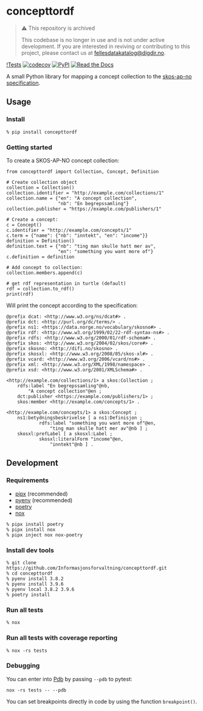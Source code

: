 
# concepttordf

> ⚠️ This repository is archived
> 
> This codebase is no longer in use and is not under active development.
> If you are interested in reviving or contributing to this project, please contact us at fellesdatakatalog@digdir.no.


[!Tests](https://github.com/Informasjonsforvaltning/concepttordf/workflows/Tests/badge.svg)
[![codecov](https://codecov.io/gh/Informasjonsforvaltning/concepttordf/branch/master/graph/badge.svg)](https://codecov.io/gh/Informasjonsforvaltning/concepttordf)
[![PyPI](https://img.shields.io/pypi/v/concepttordf.svg)](https://pypi.org/project/concepttordf/)
[![Read the Docs](https://readthedocs.org/projects/concepttordf/badge/)](https://concepttordf.readthedocs.io/)

A small Python library for mapping a concept collection to the [skos-ap-no specification](https://doc.difi.no/data/begrep-skos-ap-no/).

## Usage

### Install

```Shell
% pip install concepttordf
```

### Getting started

To create a SKOS-AP-NO concept collection:

```Shell
from concepttordf import Collection, Concept, Definition

# Create collection object
collection = Collection()
collection.identifier = "http://example.com/collections/1"
collection.name = {"en": "A concept collection",
                   "nb": "En begrepssamling"}
collection.publisher = "https://example.com/publishers/1"

# Create a concept:
c = Concept()
c.identifier = "http://example.com/concepts/1"
c.term = {"name": {"nb": "inntekt", "en": "income"}}
definition = Definition()
definition.text = {"nb": "ting man skulle hatt mer av",
                   "en": "something you want more of"}
c.definition = definition

# Add concept to collection:
collection.members.append(c)

# get rdf representation in turtle (default)
rdf = collection.to_rdf()
print(rdf)
```

Will print the concept according to the specification:

```Shell
@prefix dcat: <http://www.w3.org/ns/dcat#> .
@prefix dct: <http://purl.org/dc/terms/> .
@prefix ns1: <https://data.norge.no/vocabulary/skosno#> .
@prefix rdf: <http://www.w3.org/1999/02/22-rdf-syntax-ns#> .
@prefix rdfs: <http://www.w3.org/2000/01/rdf-schema#> .
@prefix skos: <http://www.w3.org/2004/02/skos/core#> .
@prefix skosno: <http://difi.no/skosno> .
@prefix skosxl: <http://www.w3.org/2008/05/skos-xl#> .
@prefix vcard: <http://www.w3.org/2006/vcard/ns#> .
@prefix xml: <http://www.w3.org/XML/1998/namespace> .
@prefix xsd: <http://www.w3.org/2001/XMLSchema#> .

<http://example.com/collections/1> a skos:Collection ;
    rdfs:label "En begrepssamling"@nb,
        "A concept collection"@en ;
    dct:publisher <https://example.com/publishers/1> ;
    skos:member <http://example.com/concepts/1> .

<http://example.com/concepts/1> a skos:Concept ;
    ns1:betydningsbeskrivelse [ a ns1:Definisjon ;
            rdfs:label "something you want more of"@en,
                "ting man skulle hatt mer av"@nb ] ;
    skosxl:prefLabel [ a skosxl:Label ;
            skosxl:literalForm "income"@en,
                "inntekt"@nb ] .

```

## Development

### Requirements

- [pipx](https://pipxproject.github.io/pipx/) (recommended)
- [pyenv](https://github.com/pyenv/pyenv) (recommended)
- [poetry](https://python-poetry.org/)
- [nox](https://nox.thea.codes/en/stable/)

```Shell
% pipx install poetry
% pipx install nox
% pipx inject nox nox-poetry
```

### Install dev tools

```Shell
% git clone https://github.com/Informasjonsforvaltning/concepttordf.git
% cd concepttordf
% pyenv install 3.8.2
% pyenv install 3.9.6
% pyenv local 3.8.2 3.9.6
% poetry install
```

### Run all tests

```Shell
% nox
```

### Run all tests with coverage reporting

```Shell
% nox -rs tests
```

### Debugging

You can enter into [Pdb](https://docs.python.org/3/library/pdb.html) by passing `--pdb` to pytest:

```Shell
nox -rs tests -- --pdb
```

You can set breakpoints directly in code by using the function `breakpoint()`.
